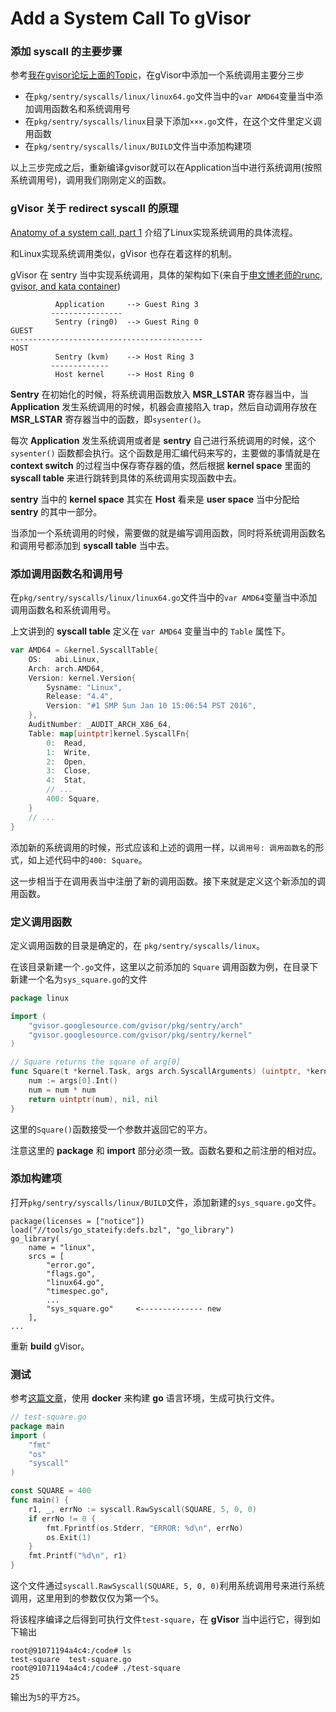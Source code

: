 # Add a System Call To gVisor

### 添加 syscall 的主要步骤

参考[我在gvisor论坛上面的Topic](https://groups.google.com/d/msg/gvisor-users/-_IgtpPHiic/LoqmMtAuBQAJ)，在gVisor中添加一个系统调用主要分三步

- 在`pkg/sentry/syscalls/linux/linux64.go`文件当中的`var AMD64`变量当中添加调用函数名和系统调用号
- 在`pkg/sentry/syscalls/linux`目录下添加`×××.go`文件，在这个文件里定义调用函数
- 在`pkg/sentry/syscalls/linux/BUILD`文件当中添加构建项

以上三步完成之后，重新编译gvisor就可以在Application当中进行系统调用(按照系统调用号)，调用我们刚刚定义的函数。

### gVisor 关于 redirect syscall 的原理

[Anatomy of a system call, part 1](https://lwn.net/Articles/604287/) 介绍了Linux实现系统调用的具体流程。

和Linux实现系统调用类似，gVisor 也存在着这样的机制。

gVisor 在 sentry 当中实现系统调用，具体的架构如下(来自于[申文博老师的runc, gvisor, and kata container](https://wenboshen.org/posts/2018-12-01-sectainer.html))

```
          Application     --> Guest Ring 3
         ----------------
          Sentry (ring0)  --> Guest Ring 0
GUEST
-------------------------------------------
HOST
          Sentry (kvm)    --> Host Ring 3
         -------------
          Host kernel     --> Host Ring 0
```

**Sentry** 在初始化的时候，将系统调用函数放入 **MSR_LSTAR** 寄存器当中，当 **Application** 发生系统调用的时候，机器会直接陷入 trap，然后自动调用存放在 **MSR_LSTAR** 寄存器当中的函数，即`sysenter()`。

每次 **Application** 发生系统调用或者是 **sentry** 自己进行系统调用的时候，这个 `sysenter()` 函数都会执行。这个函数是用汇编代码来写的，主要做的事情就是在 **context switch** 的过程当中保存寄存器的值，然后根据 **kernel space** 里面的 **syscall table** 来进行跳转到具体的系统调用实现函数中去。

**sentry** 当中的 **kernel space** 其实在 **Host** 看来是 **user space** 当中分配给 **sentry** 的其中一部分。

当添加一个系统调用的时候，需要做的就是编写调用函数，同时将系统调用函数名和调用号都添加到 **syscall table** 当中去。

### 添加调用函数名和调用号

在`pkg/sentry/syscalls/linux/linux64.go`文件当中的`var AMD64`变量当中添加调用函数名和系统调用号。

上文讲到的 **syscall table** 定义在 `var AMD64` 变量当中的 `Table` 属性下。

```go
var AMD64 = &kernel.SyscallTable{
    OS:   abi.Linux,
    Arch: arch.AMD64,
    Version: kernel.Version{
        Sysname: "Linux",
        Release: "4.4",
        Version: "#1 SMP Sun Jan 10 15:06:54 PST 2016",
    },
    AuditNumber: _AUDIT_ARCH_X86_64,
    Table: map[uintptr]kernel.SyscallFn{
        0:  Read,
        1:  Write,
        2:  Open,
        3:  Close,
        4:  Stat,
        // ...
        400: Square,
    }
    // ...
}
```

添加新的系统调用的时候，形式应该和上述的调用一样，以`调用号: 调用函数名`的形式，如上述代码中的`400: Square`。

这一步相当于在调用表当中注册了新的调用函数。接下来就是定义这个新添加的调用函数。

### 定义调用函数

定义调用函数的目录是确定的，在 `pkg/sentry/syscalls/linux`。

在该目录新建一个`.go`文件，这里以之前添加的 `Square` 调用函数为例，在目录下新建一个名为`sys_square.go`的文件

```go
package linux

import (
    "gvisor.googlesource.com/gvisor/pkg/sentry/arch"
    "gvisor.googlesource.com/gvisor/pkg/sentry/kernel"
)

// Square returns the square of arg[0]
func Square(t *kernel.Task, args arch.SyscallArguments) (uintptr, *kernel.SyscallControl, error) {
    num := args[0].Int()
    num = num * num
    return uintptr(num), nil, nil
}
```

这里的`Square()`函数接受一个参数并返回它的平方。

注意这里的 **package** 和 **import** 部分必须一致。函数名要和之前注册的相对应。

### 添加构建项

打开`pkg/sentry/syscalls/linux/BUILD`文件，添加新建的`sys_square.go`文件。

```
package(licenses = ["notice"])
load("//tools/go_stateify:defs.bzl", "go_library")
go_library(
    name = "linux",
    srcs = [
        "error.go",
        "flags.go",
        "linux64.go",
        "timespec.go",
        ...
        "sys_square.go"     <-------------- new
    ],
...
```

重新 **build** gVisor。

### 测试

参考[这篇文章](https://www.fengbohello.top/archives/go-env-docker)，使用 **docker** 来构建 **go** 语言环境，生成可执行文件。

```go
// test-square.go
package main
import (
    "fmt"
    "os"
    "syscall"
)

const SQUARE = 400 
func main() {
    r1, _, errNo := syscall.RawSyscall(SQUARE, 5, 0, 0)
    if errNo != 0 { 
        fmt.Fprintf(os.Stderr, "ERROR: %d\n", errNo)
        os.Exit(1)
    }
    fmt.Printf("%d\n", r1) 
}      
```

这个文件通过`syscall.RawSyscall(SQUARE, 5, 0, 0)`利用系统调用号来进行系统调用，这里用到的参数仅仅为第一个`5`。

将该程序编译之后得到可执行文件`test-square`，在 **gVisor** 当中运行它，得到如下输出

```shell
root@91071194a4c4:/code# ls
test-square  test-square.go
root@91071194a4c4:/code# ./test-square 
25
```

输出为`5`的平方`25`。

